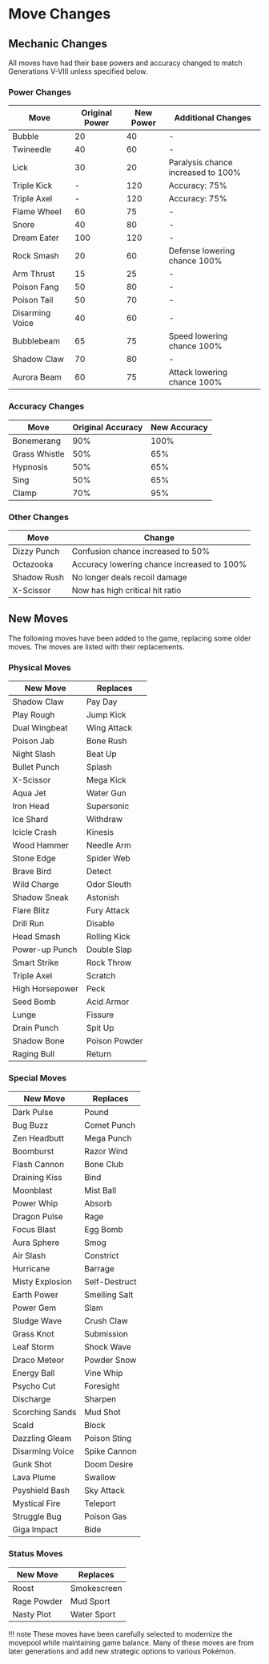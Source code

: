 # Move Changes

## Mechanic Changes

All moves have had their base powers and accuracy changed to match Generations V-VIII unless specified below.

### Power Changes

| Move | Original Power | New Power | Additional Changes |
|------|---------------|-----------|-------------------|
| Bubble | 20 | 40 | - |
| Twineedle | 40 | 60 | - |
| Lick | 30 | 20 | Paralysis chance increased to 100% |
| Triple Kick | - | 120 | Accuracy: 75% |
| Triple Axel | - | 120 | Accuracy: 75% |
| Flame Wheel | 60 | 75 | - |
| Snore | 40 | 80 | - |
| Dream Eater | 100 | 120 | - |
| Rock Smash | 20 | 60 | Defense lowering chance 100% |
| Arm Thrust | 15 | 25 | - |
| Poison Fang | 50 | 80 | - |
| Poison Tail | 50 | 70 | - |
| Disarming Voice | 40 | 60 | - |
| Bubblebeam | 65 | 75 | Speed lowering chance 100% |
| Shadow Claw | 70 | 80 | - |
| Aurora Beam | 60 | 75 | Attack lowering chance 100% |

### Accuracy Changes

| Move | Original Accuracy | New Accuracy |
|------|------------------|--------------|
| Bonemerang | 90% | 100% |
| Grass Whistle | 50% | 65% |
| Hypnosis | 50% | 65% |
| Sing | 50% | 65% |
| Clamp | 70% | 95% |

### Other Changes

| Move | Change |
|------|--------|
| Dizzy Punch | Confusion chance increased to 50% |
| Octazooka | Accuracy lowering chance increased to 100% |
| Shadow Rush | No longer deals recoil damage |
| X-Scissor | Now has high critical hit ratio |

## New Moves

The following moves have been added to the game, replacing some older moves. The moves are listed with their replacements.

### Physical Moves

| New Move | Replaces |
|----------|-----------|
| Shadow Claw | Pay Day |
| Play Rough | Jump Kick |
| Dual Wingbeat | Wing Attack |
| Poison Jab | Bone Rush |
| Night Slash | Beat Up |
| Bullet Punch | Splash |
| X-Scissor | Mega Kick |
| Aqua Jet | Water Gun |
| Iron Head | Supersonic |
| Ice Shard | Withdraw |
| Icicle Crash | Kinesis |
| Wood Hammer | Needle Arm |
| Stone Edge | Spider Web |
| Brave Bird | Detect |
| Wild Charge | Odor Sleuth |
| Shadow Sneak | Astonish |
| Flare Blitz | Fury Attack |
| Drill Run | Disable |
| Head Smash | Rolling Kick |
| Power-up Punch | Double Slap |
| Smart Strike | Rock Throw |
| Triple Axel | Scratch |
| High Horsepower | Peck |
| Seed Bomb | Acid Armor |
| Lunge | Fissure |
| Drain Punch | Spit Up |
| Shadow Bone | Poison Powder |
| Raging Bull | Return |

### Special Moves

| New Move | Replaces |
|----------|-----------|
| Dark Pulse | Pound |
| Bug Buzz | Comet Punch |
| Zen Headbutt | Mega Punch |
| Boomburst | Razor Wind |
| Flash Cannon | Bone Club |
| Draining Kiss | Bind |
| Moonblast | Mist Ball |
| Power Whip | Absorb |
| Dragon Pulse | Rage |
| Focus Blast | Egg Bomb |
| Aura Sphere | Smog |
| Air Slash | Constrict |
| Hurricane | Barrage |
| Misty Explosion | Self-Destruct |
| Earth Power | Smelling Salt |
| Power Gem | Slam |
| Sludge Wave | Crush Claw |
| Grass Knot | Submission |
| Leaf Storm | Shock Wave |
| Draco Meteor | Powder Snow |
| Energy Ball | Vine Whip |
| Psycho Cut | Foresight |
| Discharge | Sharpen |
| Scorching Sands | Mud Shot |
| Scald | Block |
| Dazzling Gleam | Poison Sting |
| Disarming Voice | Spike Cannon |
| Gunk Shot | Doom Desire |
| Lava Plume | Swallow |
| Psyshield Bash | Sky Attack |
| Mystical Fire | Teleport |
| Struggle Bug | Poison Gas |
| Giga Impact | Bide |

### Status Moves

| New Move | Replaces |
|----------|-----------|
| Roost | Smokescreen |
| Rage Powder | Mud Sport |
| Nasty Plot | Water Sport |

!!! note
    These moves have been carefully selected to modernize the movepool while maintaining game balance. Many of these moves are from later generations and add new strategic options to various Pokémon.
